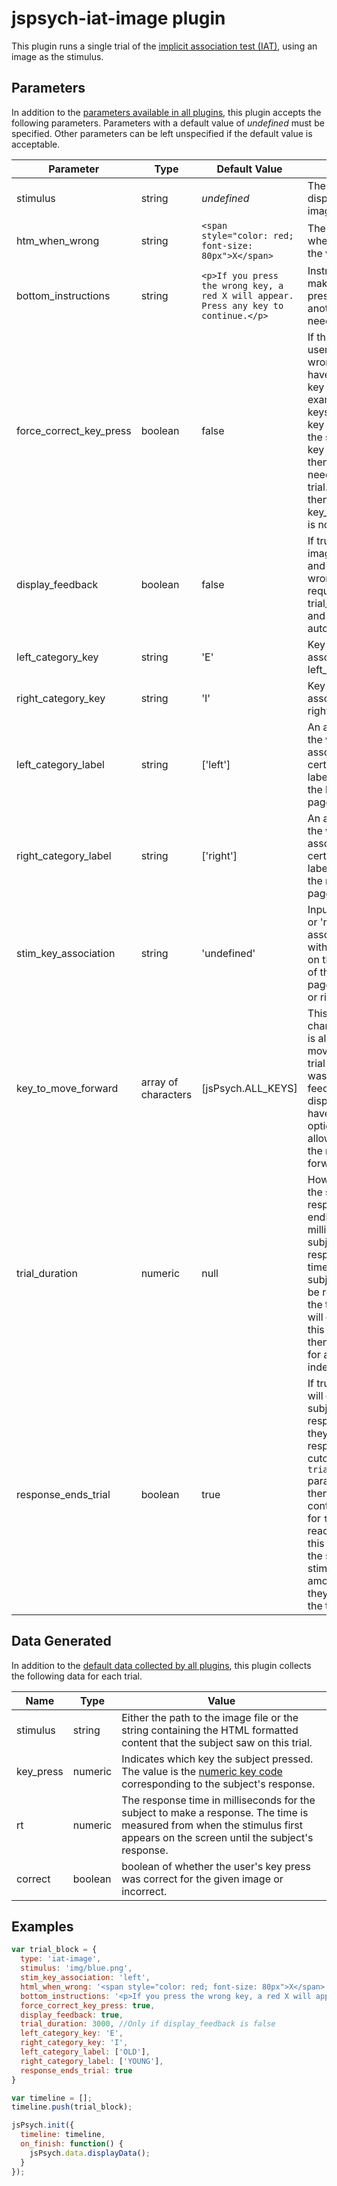 # jspsych-iat-image plugin

This plugin runs a single trial of the [implicit association test (IAT)](https://implicit.harvard.edu/implicit/iatdetails.html), using an image as the stimulus.

## Parameters

In addition to the [parameters available in all plugins](overview.md#parameters-available-in-all-plugins), this plugin accepts the following parameters. Parameters with a default value of *undefined* must be specified. Other parameters can be left unspecified if the default value is acceptable.

Parameter | Type | Default Value | Description
----------|------|---------------|------------
stimulus | string | *undefined* | The stimulus to display. The path to an image.
htm_when_wrong | string | `<span style="color: red; font-size: 80px">X</span>` | The image to display when a user presses the wrong key.
bottom_instructions | string | `<p>If you press the wrong key, a red X will appear. Press any key to continue.</p>` | Instructions about making a wrong key press and whether another key press is needed to continue.
force_correct_key_press | boolean | false | If this is true and the user presses the wrong key then they have to press the other key to continue. An example would be two keys 'E' and 'I'. If the key associated with the stimulus is 'E' and key 'I' was pressed, then pressing 'E' is needed to continue the trial. When this is true, then parameter key_to_move_forward is not used.
display_feedback | boolean | false | If true, then image_when_wrong and wrong_image_name is required. If false, trial_duration is needed and trial will continue automatically.
left_category_key | string | 'E' | Key press that is associated with the left_category_label.
right_category_key | string | 'I' | Key press that is associated with the right_category_label.
left_category_label | string | ['left'] | An array that contains the words/labels associated with a certain stimulus. The labels are aligned to the left side of the page.
right_category_label | string | ['right'] | An array that contains the words/labels associated with a certain stimulus. The labels are aligned to the right side of the page.
stim_key_association | string | 'undefined' | Inputs are either 'left' or 'right'. It will associate the stimulus with the key presses on the left or right side of the page(left_category_key or right_category_key).
key_to_move_forward | array of characters | [jsPsych.ALL_KEYS] | This array contains the characters the subject is allowed to press to move on to the next trial if their key press was incorrect and feedback was displayed. Can also have 'other key' as an option which will only allow the user to select the right key to move forward.
trial_duration | numeric | null | How long to wait for the subject to make a response before ending the trial in milliseconds. If the subject fails to make a response before this timer is reached, the subject's response will be recorded as null for the trial and the trial will end. If the value of this parameter is null, then the trial will wait for a response indefinitely.
response_ends_trial | boolean | true | If true, then the trial will end whenever the subject makes a response (assuming they make their response before the cutoff specified by the `trial_duration` parameter). If false, then the trial will continue until the value for `trial_duration` is reached. You can use this parameter to force the subject to view a stimulus for a fixed amount of time, even if they respond before the time is complete.

## Data Generated

In addition to the [default data collected by all plugins](overview.md#data-collected-by-plugins), this plugin collects the following data for each trial.

Name | Type | Value
-----|------|------
stimulus | string | Either the path to the image file or the string containing the HTML formatted content that the subject saw on this trial.
key_press | numeric | Indicates which key the subject pressed. The value is the [numeric key code](http://www.cambiaresearch.com/articles/15/javascript-char-codes-key-codes) corresponding to the subject's response.
rt | numeric | The response time in milliseconds for the subject to make a response. The time is measured from when the stimulus first appears on the screen until the subject's response.
correct | boolean | boolean of whether the user's key press was correct for the given image or incorrect.

## Examples

```javascript
var trial_block = {
  type: 'iat-image',
  stimulus: 'img/blue.png',
  stim_key_association: 'left',
  html_when_wrong: '<span style="color: red; font-size: 80px">X</span>',
  bottom_instructions: '<p>If you press the wrong key, a red X will appear. Press the other key to continue</p>',
  force_correct_key_press: true,
  display_feedback: true,
  trial_duration: 3000, //Only if display_feedback is false
  left_category_key: 'E',
  right_category_key: 'I',
  left_category_label: ['OLD'],
  right_category_label: ['YOUNG'],
  response_ends_trial: true
}

var timeline = [];
timeline.push(trial_block);

jsPsych.init({
  timeline: timeline,
  on_finish: function() {
    jsPsych.data.displayData();
  }
});
```

